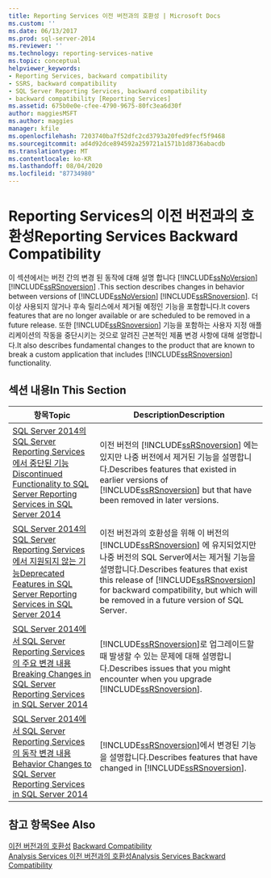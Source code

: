 ```yaml
---
title: Reporting Services 이전 버전과의 호환성 | Microsoft Docs
ms.custom: ''
ms.date: 06/13/2017
ms.prod: sql-server-2014
ms.reviewer: ''
ms.technology: reporting-services-native
ms.topic: conceptual
helpviewer_keywords:
- Reporting Services, backward compatibility
- SSRS, backward compatibility
- SQL Server Reporting Services, backward compatibility
- backward compatibility [Reporting Services]
ms.assetid: 675b0e0e-cfee-4790-9675-80fc3ea6d30f
author: maggiesMSFT
ms.author: maggies
manager: kfile
ms.openlocfilehash: 7203740ba7f52dfc2cd3793a20fed9fecf5f9468
ms.sourcegitcommit: ad4d92dce894592a259721a1571b1d8736abacdb
ms.translationtype: MT
ms.contentlocale: ko-KR
ms.lasthandoff: 08/04/2020
ms.locfileid: "87734980"
---
```

# <a name="reporting-services-backward-compatibility"></a><span data-ttu-id="fa147-102">Reporting Services의 이전 버전과의 호환성</span><span class="sxs-lookup"><span data-stu-id="fa147-102">Reporting Services Backward Compatibility</span></span>
  <span data-ttu-id="fa147-103">이 섹션에서는 버전 간의 변경 된 동작에 대해 설명 합니다 [!INCLUDE[ssNoVersion](../includes/ssnoversion-md.md)] [!INCLUDE[ssRSnoversion](../includes/ssrsnoversion-md.md)] .</span><span class="sxs-lookup"><span data-stu-id="fa147-103">This section describes changes in behavior between versions of [!INCLUDE[ssNoVersion](../includes/ssnoversion-md.md)] [!INCLUDE[ssRSnoversion](../includes/ssrsnoversion-md.md)].</span></span> <span data-ttu-id="fa147-104">더 이상 사용되지 않거나 후속 릴리스에서 제거될 예정인 기능을 포함합니다.</span><span class="sxs-lookup"><span data-stu-id="fa147-104">It covers features that are no longer available or are scheduled to be removed in a future release.</span></span> <span data-ttu-id="fa147-105">또한 [!INCLUDE[ssRSnoversion](../includes/ssrsnoversion-md.md)] 기능을 포함하는 사용자 지정 애플리케이션의 작동을 중단시키는 것으로 알려진 근본적인 제품 변경 사항에 대해 설명합니다.</span><span class="sxs-lookup"><span data-stu-id="fa147-105">It also describes fundamental changes to the product that are known to break a custom application that includes [!INCLUDE[ssRSnoversion](../includes/ssrsnoversion-md.md)] functionality.</span></span>  
  
## <a name="in-this-section"></a><span data-ttu-id="fa147-106">섹션 내용</span><span class="sxs-lookup"><span data-stu-id="fa147-106">In This Section</span></span>  
  
|<span data-ttu-id="fa147-107">항목</span><span class="sxs-lookup"><span data-stu-id="fa147-107">Topic</span></span>|<span data-ttu-id="fa147-108">Description</span><span class="sxs-lookup"><span data-stu-id="fa147-108">Description</span></span>|  
|-----------|-----------------|  
|[<span data-ttu-id="fa147-109">SQL Server 2014의 SQL Server Reporting Services에서 중단된 기능</span><span class="sxs-lookup"><span data-stu-id="fa147-109">Discontinued Functionality to SQL Server Reporting Services in SQL Server 2014</span></span>](discontinued-functionality-to-sql-server-reporting-services-in-sql-server.md)|<span data-ttu-id="fa147-110">이전 버전의 [!INCLUDE[ssRSnoversion](../includes/ssrsnoversion-md.md)] 에는 있지만 나중 버전에서 제거된 기능을 설명합니다.</span><span class="sxs-lookup"><span data-stu-id="fa147-110">Describes features that existed in earlier versions of [!INCLUDE[ssRSnoversion](../includes/ssrsnoversion-md.md)] but that have been removed in later versions.</span></span>|  
|[<span data-ttu-id="fa147-111">SQL Server 2014의 SQL Server Reporting Services에서 지원되지 않는 기능</span><span class="sxs-lookup"><span data-stu-id="fa147-111">Deprecated Features in SQL Server Reporting Services in SQL Server 2014</span></span>](deprecated-features-in-sql-server-reporting-services-ssrs.md)|<span data-ttu-id="fa147-112">이전 버전과의 호환성을 위해 이 버전의 [!INCLUDE[ssRSnoversion](../includes/ssrsnoversion-md.md)] 에 유지되었지만 나중 버전의 SQL Server에서는 제거될 기능을 설명합니다.</span><span class="sxs-lookup"><span data-stu-id="fa147-112">Describes features that exist this release of [!INCLUDE[ssRSnoversion](../includes/ssrsnoversion-md.md)] for backward compatibility, but which will be removed in a future version of SQL Server.</span></span>|  
|[<span data-ttu-id="fa147-113">SQL Server 2014에서 SQL Server Reporting Services의 주요 변경 내용</span><span class="sxs-lookup"><span data-stu-id="fa147-113">Breaking Changes in SQL Server Reporting Services in SQL Server 2014</span></span>](breaking-changes-in-sql-server-reporting-services-in-sql-server-2016.md)|<span data-ttu-id="fa147-114">[!INCLUDE[ssRSnoversion](../includes/ssrsnoversion-md.md)]로 업그레이드할 때 발생할 수 있는 문제에 대해 설명합니다.</span><span class="sxs-lookup"><span data-stu-id="fa147-114">Describes issues that you might encounter when you upgrade [!INCLUDE[ssRSnoversion](../includes/ssrsnoversion-md.md)].</span></span>|  
|[<span data-ttu-id="fa147-115">SQL Server 2014에서 SQL Server Reporting Services의 동작 변경 내용</span><span class="sxs-lookup"><span data-stu-id="fa147-115">Behavior Changes to SQL Server Reporting Services  in SQL Server 2014</span></span>](behavior-changes-to-sql-server-reporting-services-in-sql-server-2016.md)|<span data-ttu-id="fa147-116">[!INCLUDE[ssRSnoversion](../includes/ssrsnoversion-md.md)]에서 변경된 기능을 설명합니다.</span><span class="sxs-lookup"><span data-stu-id="fa147-116">Describes features that have changed in [!INCLUDE[ssRSnoversion](../includes/ssrsnoversion-md.md)].</span></span>|  
  
## <a name="see-also"></a><span data-ttu-id="fa147-117">참고 항목</span><span class="sxs-lookup"><span data-stu-id="fa147-117">See Also</span></span>  
 <span data-ttu-id="fa147-118">[이전 버전과의 호환성](../../2014/getting-started/backward-compatibility.md) </span><span class="sxs-lookup"><span data-stu-id="fa147-118">[Backward Compatibility](../../2014/getting-started/backward-compatibility.md) </span></span>  
 [<span data-ttu-id="fa147-119">Analysis Services 이전 버전과의 호환성</span><span class="sxs-lookup"><span data-stu-id="fa147-119">Analysis Services Backward Compatibility</span></span>](../../2014/analysis-services/analysis-services-backward-compatibility.md)  
  
  
